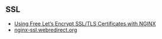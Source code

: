 ## SSL

- [Using Free Let’s Encrypt SSL/TLS Certificates with NGINX](https://www.nginx.com/blog/using-free-ssltls-certificates-from-lets-encrypt-with-nginx)
- [nginx-ssl.webredirect.org](https://nginx-ssl.webredirect.org/api/values)